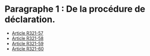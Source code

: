 # Paragraphe 1 : De la procédure de déclaration.

- [Article R321-57](article-r321-57.md)
- [Article R321-58](article-r321-58.md)
- [Article R321-59](article-r321-59.md)
- [Article R321-60](article-r321-60.md)
